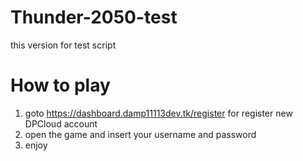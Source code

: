 # Thunder-2050-test
this version for test script

# How to play
1. goto https://dashboard.damp11113dev.tk/register for register new DPCloud account
2. open the game and insert your username and password
3. enjoy
